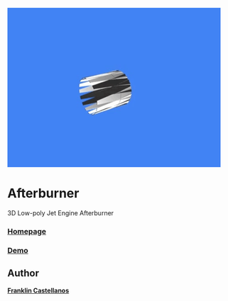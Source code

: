 ![afterburner screenshot](/preview.gif "afterburner screenshot")

# Afterburner
3D Low-poly Jet Engine Afterburner

### [Homepage](https://github.com/onecastell/Afterburner)

### [Demo](https://codepen.io/onecastell/full/dyPoLLL)

## Author

[**Franklin Castellanos**](https://github.com/onecastell)  